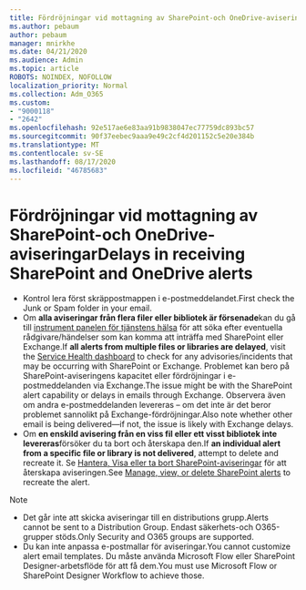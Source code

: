 ```yaml
---
title: Fördröjningar vid mottagning av SharePoint-och OneDrive-aviseringar
ms.author: pebaum
author: pebaum
manager: mnirkhe
ms.date: 04/21/2020
ms.audience: Admin
ms.topic: article
ROBOTS: NOINDEX, NOFOLLOW
localization_priority: Normal
ms.collection: Adm_O365
ms.custom:
- "9000118"
- "2642"
ms.openlocfilehash: 92e517ae6e83aa91b9838047ec77759dc893bc57
ms.sourcegitcommit: 90f37eebec9aaa9e49c2cf4d201152c5e20e384b
ms.translationtype: MT
ms.contentlocale: sv-SE
ms.lasthandoff: 08/17/2020
ms.locfileid: "46785683"
---
```

# <a name="delays-in-receiving-sharepoint-and-onedrive-alerts"></a><span data-ttu-id="d65cc-102">Fördröjningar vid mottagning av SharePoint-och OneDrive-aviseringar</span><span class="sxs-lookup"><span data-stu-id="d65cc-102">Delays in receiving SharePoint and OneDrive alerts</span></span>

- <span data-ttu-id="d65cc-103">Kontrol lera först skräppostmappen i e-postmeddelandet.</span><span class="sxs-lookup"><span data-stu-id="d65cc-103">First check the Junk or Spam folder in your email.</span></span>
- <span data-ttu-id="d65cc-104">Om **alla aviseringar från flera filer eller bibliotek är försenade**kan du gå till [instrument panelen för tjänstens hälsa](https://portal.office.com/adminportal/home?ref=/servicehealth) för att söka efter eventuella rådgivare/händelser som kan komma att inträffa med SharePoint eller Exchange.</span><span class="sxs-lookup"><span data-stu-id="d65cc-104">If **all alerts from multiple files or libraries are delayed**, visit the [Service Health dashboard](https://portal.office.com/adminportal/home?ref=/servicehealth) to check for any advisories/incidents that may be occurring with SharePoint or Exchange.</span></span> <span data-ttu-id="d65cc-105">Problemet kan bero på SharePoint-aviseringens kapacitet eller fördröjningar i e-postmeddelanden via Exchange.</span><span class="sxs-lookup"><span data-stu-id="d65cc-105">The issue might be with the SharePoint alert capability or delays in emails through Exchange.</span></span> <span data-ttu-id="d65cc-106">Observera även om andra e-postmeddelanden levereras – om det inte är det beror problemet sannolikt på Exchange-fördröjningar.</span><span class="sxs-lookup"><span data-stu-id="d65cc-106">Also note whether other email is being delivered—if not, the issue is likely with Exchange delays.</span></span>
- <span data-ttu-id="d65cc-107">Om **en enskild avisering från en viss fil eller ett visst bibliotek inte levereras**försöker du ta bort och återskapa den.</span><span class="sxs-lookup"><span data-stu-id="d65cc-107">If **an individual alert from a specific file or library is not delivered**, attempt to delete and recreate it.</span></span> <span data-ttu-id="d65cc-108">Se [Hantera, Visa eller ta bort SharePoint-aviseringar](https://support.microsoft.com/office/99dfb19c-9a90-4a8c-aba1-aa8c8afb0de2) för att återskapa aviseringen.</span><span class="sxs-lookup"><span data-stu-id="d65cc-108">See [Manage, view, or delete SharePoint alerts](https://support.microsoft.com/office/99dfb19c-9a90-4a8c-aba1-aa8c8afb0de2) to recreate the alert.</span></span>

> [!NOTE]
> - <span data-ttu-id="d65cc-109">Det går inte att skicka aviseringar till en distributions grupp.</span><span class="sxs-lookup"><span data-stu-id="d65cc-109">Alerts cannot be sent to a Distribution Group.</span></span> <span data-ttu-id="d65cc-110">Endast säkerhets-och O365-grupper stöds.</span><span class="sxs-lookup"><span data-stu-id="d65cc-110">Only Security and O365 groups are supported.</span></span>
> - <span data-ttu-id="d65cc-111">Du kan inte anpassa e-postmallar för aviseringar.</span><span class="sxs-lookup"><span data-stu-id="d65cc-111">You cannot customize alert email templates.</span></span> <span data-ttu-id="d65cc-112">Du måste använda Microsoft Flow eller SharePoint Designer-arbetsflöde för att få dem.</span><span class="sxs-lookup"><span data-stu-id="d65cc-112">You must use Microsoft Flow or SharePoint Designer Workflow to achieve those.</span></span>
